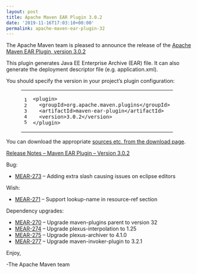 ```yaml
---
layout: post
title: Apache Maven EAR Plugin 3.0.2
date: '2019-11-16T17:03:10+00:00'
permalink: apache-maven-ear-plugin-32
---
```

<div class="entry-content"><p>The Apache Maven team is pleased to announce the release of the
  <a href="http://maven.apache.org/plugins/maven-ear-plugin/">Apache Maven EAR Plugin, version 3.0.2</a></p>

  <p>This plugin generates Java EE Enterprise Archive (EAR) file. It can also
    generate the deployment descriptor file (e.g. application.xml).</p>

  <p>You should specify the version in your project&rsquo;s plugin configuration:</p>

  <figure class='code'><figcaption><span></span></figcaption><div class="highlight"><table><tr><td class="gutter"><pre class="line-numbers"><span class='line-number'>1</span>
<span class='line-number'>2</span>
<span class='line-number'>3</span>
<span class='line-number'>4</span>
<span class='line-number'>5</span>
</pre></td><td class='code'><pre><code class='xml'><span class='line'><span class="nt">&lt;plugin&gt;</span>
</span><span class='line'>  <span class="nt">&lt;groupId&gt;</span>org.apache.maven.plugins<span class="nt">&lt;/groupId&gt;</span>
</span><span class='line'>  <span class="nt">&lt;artifactId&gt;</span>maven-ear-plugin<span class="nt">&lt;/artifactId&gt;</span>
</span><span class='line'>  <span class="nt">&lt;version&gt;</span>3.0.2<span class="nt">&lt;/version&gt;</span>
</span><span class='line'><span class="nt">&lt;/plugin&gt;</span>
</span></code></pre></td></tr></table></div></figure>


  <p>You can download the appropriate <a href="https://maven.apache.org/plugins/maven-ear-plugin/download.cgi">sources etc. from the download page</a>.</p>

  <!-- more -->


  <p><a href="https://issues.apache.org/jira/secure/ReleaseNote.jspa?projectId=12317422&amp;version=12343262">Release Notes &ndash; Maven EAR Plugin &ndash; Version 3.0.2</a></p>

  <p>Bug:</p>

  <ul>
    <li><a href="https://issues.apache.org/jira/browse/MEAR-273">MEAR-273</a> &ndash; Adding extra slash causing issues on eclipse editors</li>
  </ul>


  <p>Wish:</p>

  <ul>
    <li><a href="https://issues.apache.org/jira/browse/MEAR-271">MEAR-271</a> &ndash; Support lookup-name in resource-ref section</li>
  </ul>


  <p>Dependency upgrades:</p>

  <ul>
    <li><a href="https://issues.apache.org/jira/browse/MEAR-270">MEAR-270</a> &ndash; Upgrade maven-plugins parent to version 32</li>
    <li><a href="https://issues.apache.org/jira/browse/MEAR-274">MEAR-274</a> &ndash; Upgrade plexus-interpolation to 1.25</li>
    <li><a href="https://issues.apache.org/jira/browse/MEAR-275">MEAR-275</a> &ndash; Upgrade plexus-archiver to 4.1.0</li>
    <li><a href="https://issues.apache.org/jira/browse/MEAR-277">MEAR-277</a> &ndash; Upgrade maven-invoker-plugin to 3.2.1</li>
  </ul>


  <p>Enjoy,</p>

  <p>-The Apache Maven team</p>
</div>
